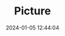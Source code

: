 ---
weight: 1
images:
- /images/edited/313.jpeg
title: Picture
date: 2024-01-05 12:44:04
tags: [luminarneo,work,ilce7m3,dog,animals,person,people]
---